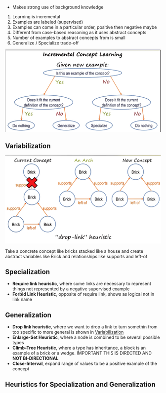
- Makes strong use of background knowledge

1) Learning is incremental
2) Examples are labeled (supervised)
3) Examples can come in a particular order, positive then negative maybe
4) Different from case-based reasoning as it uses abstract concepts
5) Number of examples to abstract concepts from is small
6) Generalize / Specialize trade-off

![incremental concept learning](./assets/incremental_concept_learning.png)

## Variabilization

![variabilization](./assets/variabilization.png)

Take a concrete concept like bricks stacked like a house and create abstract variables
like Brick and relationships like supports and left-of

## Specialization

- **Require link heuristic**, where some links are necessary to represent things not represented by a negative supervised example
- **Forbid Link Heuristic**, opposite of require link, shows as logical not in link name

## Generalization

- **Drop link heuristic**, where we want to drop a link to turn somethin from too specific to more general is shown in [Variabilization](#variabilization)
- **Enlarge-Set Heuristic**, where a node is combined to be several possible types
- **Climb-Tree Heuristic**, where a type has inheritance, a block is an example of a brick or a wedge. IMPORTANT THIS IS DIRECTED AND **NOT BI-DIRECTIONAL**
- **Close-Interval**, expand range of values to be a positive example of the concept

## Heuristics for Specialization and Generalization


